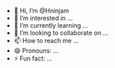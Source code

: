 - 👋 Hi, I’m @Hninjam
- 👀 I’m interested in ...
- 🌱 I’m currently learning ...
- 💞️ I’m looking to collaborate on ...
- 📫 How to reach me ...
- 😄 Pronouns: ...
- ⚡ Fun fact: ...

<!---
Hninjam/Hninjam is a ✨ special ✨ repository because its `README.md` (this file) appears on your GitHub profile.
You can click the Preview link to take a look at your changes.
--->
